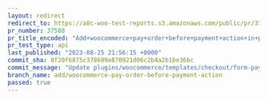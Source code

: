 ```yaml
---
layout: redirect
redirect_to: https://a8c-woo-test-reports.s3.amazonaws.com/public/pr/37588/api/index.html
pr_number: 37588
pr_title_encoded: "Add+woocommerce+pay+order+before+payment+action+in+pay-for-order+page"
pr_test_type: api
last_published: "2023-08-25 21:56:15 +0000"
commit_sha: 8f20f6875c378609e870921d06c2b4a2b1be36bc
commit_message: "Update plugins/woocommerce/templates/checkout/form-pay.php"
branch_name: add/woocommerce-pay-order-before-payment-action
passed: true
---
```

